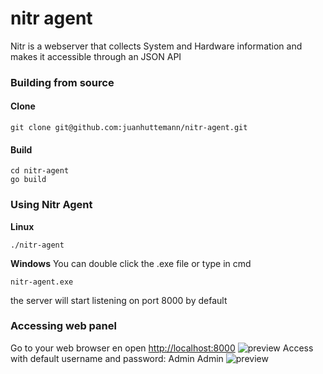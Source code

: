 # nitr agent
Nitr is a webserver that collects System and Hardware information and makes it accessible through an JSON API

### Building from source
#### Clone
```
git clone git@github.com:juanhuttemann/nitr-agent.git
```
#### Build
```
cd nitr-agent
go build
```

### Using Nitr Agent

**Linux**
```
./nitr-agent
```

**Windows**
You can double click the .exe file or type in cmd
```
nitr-agent.exe
```
the server will start listening on port 8000 by default

### Accessing web panel
Go to your web browser en open [http://localhost:8000](http://localhost:8000)
![preview](https://raw.githubusercontent.com/juanhuttemann/nitr-agent/master/images/login-web.png)
Access with default username and password: Admin Admin
![preview](https://raw.githubusercontent.com/juanhuttemann/nitr-agent/master/images/panel-web.png)
